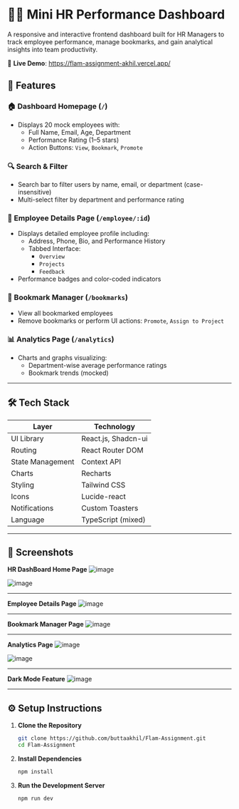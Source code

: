# 🧑‍💼 Mini HR Performance Dashboard

A responsive and interactive frontend dashboard built for HR Managers to track employee performance, manage bookmarks, and gain analytical insights into team productivity.


🔗 **Live Demo**:       https://flam-assignment-akhil.vercel.app/


## 🚀 Features

### 🏠 Dashboard Homepage (`/`)
- Displays 20 mock employees with:
  - Full Name, Email, Age, Department
  - Performance Rating (1–5 stars)
  - Action Buttons: `View`, `Bookmark`, `Promote`

### 🔍 Search & Filter
- Search bar to filter users by name, email, or department (case-insensitive)
- Multi-select filter by department and performance rating

### 👤 Employee Details Page (`/employee/:id`)
- Displays detailed employee profile including:
  - Address, Phone, Bio, and Performance History
  - Tabbed Interface:
    - `Overview`
    - `Projects`
    - `Feedback`
- Performance badges and color-coded indicators

### 📌 Bookmark Manager (`/bookmarks`)
- View all bookmarked employees
- Remove bookmarks or perform UI actions: `Promote`, `Assign to Project`

### 📊 Analytics Page (`/analytics`)
- Charts and graphs visualizing:
  - Department-wise average performance ratings
  - Bookmark trends (mocked)

---

## 🛠️ Tech Stack

| Layer              | Technology         |
|--------------------|--------------------|
| UI Library         | React.js, Shadcn-ui|
| Routing            | React Router DOM   |
| State Management   | Context API        |
| Charts             | Recharts           |
| Styling            | Tailwind CSS       |
| Icons              | Lucide-react       |
| Notifications      | Custom Toasters    |
| Language           | TypeScript (mixed) |

---

## 📸 Screenshots

**HR DashBoard Home Page**
![image](https://github.com/user-attachments/assets/f5699c97-4ab5-4a76-bf94-31901d4fc552)

![image](https://github.com/user-attachments/assets/fc575ccb-a595-4a07-b623-ce38ffb30136)

---

**Employee Details Page**
![image](https://github.com/user-attachments/assets/8118d303-c22e-46dd-856a-1ef3cf2a2f26)

---

**Bookmark Manager Page**
![image](https://github.com/user-attachments/assets/8ccfd4e3-16e1-45a5-b746-6653010d3a55)

---

**Analytics Page**
![image](https://github.com/user-attachments/assets/e4776540-c199-43f4-8eff-5f7be1d761dd)

![image](https://github.com/user-attachments/assets/e24bfc16-4b95-4565-9886-d118bffe5e41)

---

**Dark Mode Feature**
![image](https://github.com/user-attachments/assets/e45f7c73-d413-47b4-8f20-57d46934d75e)

---

## ⚙️ Setup Instructions

1. **Clone the Repository**
   ```bash
   git clone https://github.com/buttaakhil/Flam-Assignment.git
   cd Flam-Assignment

2. **Install Dependencies**
   ```bash
   npm install

3. **Run the Development Server**
   ```bash
   npm run dev

